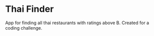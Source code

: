# Thai Finder
App for finding all thai restaurants with ratings above B. Created for a coding challenge.
